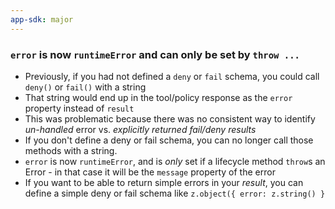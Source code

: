 ```yaml
---
app-sdk: major
---
```


### `error` is now `runtimeError` and can only be set by `throw ...`

- Previously, if you had not defined a `deny` or `fail` schema, you could call `deny()` or `fail()` with a string
- That string would end up in the tool/policy response as the `error` property instead of `result`
- This was problematic because there was no consistent way to identify _un-handled_ error vs. _explicitly returned fail/deny results_
- If you don't define a deny or fail schema, you can no longer call those methods with a string.
- `error` is now `runtimeError`, and is _only_ set if a lifecycle method `throw`s an Error - in that case it will be the `message` property of the error
- If you want to be able to return simple errors in your _result_, you can define a simple deny or fail schema like `z.object({ error: z.string() }`
